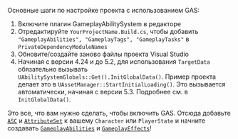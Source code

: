 Основные шаги по настройке проекта с использованием GAS:
1. Включите плагин GameplayAbilitySystem в редакторе
1. Отредактируйте `YourProjectName.Build.cs`, чтобы добавить `"GameplayAbilities", "GameplayTags", "GameplayTasks"` в `PrivateDependencyModuleNames`
1. Обновите/создайте заново файлы проекта Visual Studio
1. Начиная с версии 4.24 и до 5.2, для использования `TargetData` обязательно вызывать `UAbilitySystemGlobals::Get().InitGlobalData()`. Пример проекта делает это в `UAssetManager::StartInitialLoading()`. Это вызывается автоматически, начиная с версии 5.3. Подробнее см. в `InitGlobalData()`.

Это все, что вам нужно сделать, чтобы включить GAS. Отсюда добавьте [`ASC`](#concepts-asc) и [`AttributeSet`](#concepts-as) к вашему `Character` или `PlayerState` и начните создавать [`GameplayAbilities`](#concepts-ga) и [`GameplayEffects`](#concepts-ge)!